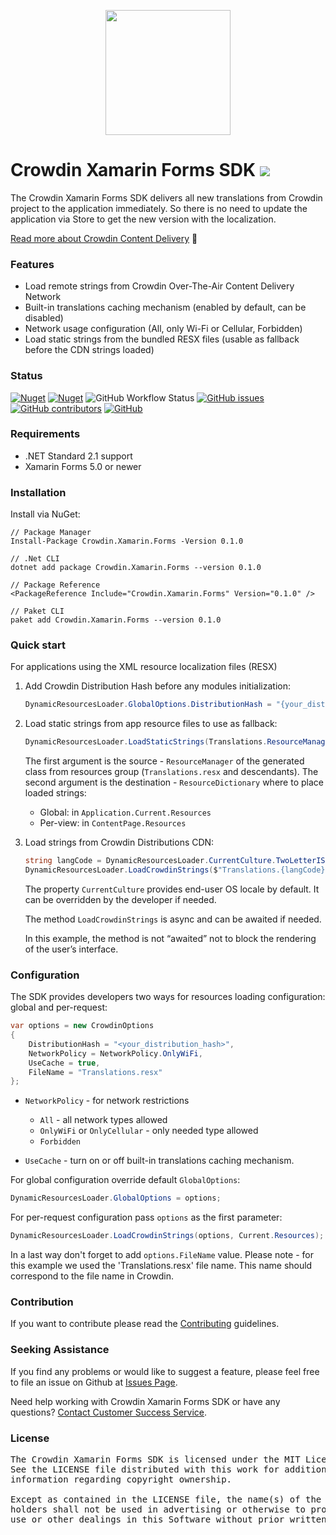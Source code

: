 
[<p align='center'><img src='https://support.crowdin.com/assets/logos/crowdin-dark-symbol.png' data-canonical-src='https://support.crowdin.com/assets/logos/crowdin-dark-symbol.png' width='200' height='200' align='center'/></p>](https://crowdin.com)

# Crowdin Xamarin Forms SDK [<img src="https://img.shields.io/badge/beta-yellow"/>]()

The Crowdin Xamarin Forms SDK delivers all new translations from Crowdin project to the application immediately. So there is no need to update the application via Store to get the new version with the localization.

[Read more about Crowdin Content Delivery](https://support.crowdin.com/content-delivery/) :bookmark:

### Features

+ Load remote strings from Crowdin Over-The-Air Content Delivery Network
+ Built-in translations caching mechanism (enabled by default, can be disabled)
+ Network usage configuration (All, only Wi-Fi or Cellular, Forbidden)
+ Load static strings from the bundled RESX files (usable as fallback before the CDN strings loaded)

### Status

[![Nuget](https://img.shields.io/nuget/v/Crowdin.Xamarin.Forms?cacheSeconds=5000&logo=nuget)](https://www.nuget.org/packages/Crowdin.Xamarin.Forms/)
[![Nuget](https://img.shields.io/nuget/dt/Crowdin.Xamarin.Forms?cacheSeconds=800&logo=nuget)](https://www.nuget.org/packages/Crowdin.Xamarin.Forms/)
![GitHub Workflow Status](https://img.shields.io/github/workflow/status/crowdin/xamarin-sdk/Build%20Library?logo=github)
[![GitHub issues](https://img.shields.io/github/issues/crowdin/xamarin-sdk?cacheSeconds=10000)](https://github.com/crowdin/xamarin-sdk/issues)
[![GitHub contributors](https://img.shields.io/github/contributors/crowdin/xamarin-sdk?cacheSeconds=10000)](https://github.com/crowdin/xamarin-sdk/graphs/contributors)
[![GitHub](https://img.shields.io/github/license/crowdin/xamarin-sdk?cacheSeconds=20000)](https://github.com/crowdin/xamarin-sdk/blob/master/LICENSE)

### Requirements

* .NET Standard 2.1 support
* Xamarin Forms 5.0 or newer

### Installation

Install via NuGet:

```
// Package Manager
Install-Package Crowdin.Xamarin.Forms -Version 0.1.0

// .Net CLI
dotnet add package Crowdin.Xamarin.Forms --version 0.1.0

// Package Reference
<PackageReference Include="Crowdin.Xamarin.Forms" Version="0.1.0" />

// Paket CLI
paket add Crowdin.Xamarin.Forms --version 0.1.0
```

### Quick start

For applications using the XML resource localization files (RESX)

1) Add Crowdin Distribution Hash before any modules initialization:

    ```C#
    DynamicResourcesLoader.GlobalOptions.DistributionHash = "{your_distribution_hash}";
    ```

2) Load static strings from app resource files to use as fallback:

    ```C#
    DynamicResourcesLoader.LoadStaticStrings(Translations.ResourceManager, Current.Resources);
    ```

    The first argument is the source - `ResourceManager` of the generated class from resources group (`Translations.resx` and descendants).
    The second argument is the destination - `ResourceDictionary` where to place loaded strings:

    * Global: in `Application.Current.Resources`
    * Per-view: in `ContentPage.Resources`

3) Load strings from Crowdin Distributions CDN:

    ```C#
    string langCode = DynamicResourcesLoader.CurrentCulture.TwoLetterISOLanguageName;
    DynamicResourcesLoader.LoadCrowdinStrings($"Translations.{langCode}.resx", Current.Resources);
    ```

    The property `CurrentCulture` provides end-user OS locale by default.
    It can be overridden by the developer if needed.

    The method `LoadCrowdinStrings` is async and can be awaited if needed.

    In this example, the method is not “awaited” not to block the rendering of the user’s interface.

### Configuration

The SDK provides developers two ways for resources loading configuration: global and per-request:

```C#
var options = new CrowdinOptions
{
    DistributionHash = "<your_distribution_hash>",
    NetworkPolicy = NetworkPolicy.OnlyWiFi,
    UseCache = true,
    FileName = "Translations.resx"
};
```

+ `NetworkPolicy` - for network restrictions
  + `All` - all network types allowed
  + `OnlyWiFi` or `OnlyCellular` - only needed type allowed
  + `Forbidden`

+ `UseCache` - turn on or off built-in translations caching mechanism.

For global configuration override default `GlobalOptions`:

```C#
DynamicResourcesLoader.GlobalOptions = options;
```

For per-request configuration pass `options` as the first parameter:

```C#
DynamicResourcesLoader.LoadCrowdinStrings(options, Current.Resources);
```

In a last way don't forget to add `options.FileName` value. Please note - for this example we used the 'Translations.resx' file name. This name should correspond to the file name in Crowdin.

### Contribution

If you want to contribute please read the [Contributing](/CONTRIBUTING.md) guidelines.

### Seeking Assistance
If you find any problems or would like to suggest a feature, please feel free to file an issue on Github at [Issues Page](https://github.com/crowdin/xamarin-sdk/issues).

Need help working with Crowdin Xamarin Forms SDK or have any questions?
[Contact Customer Success Service](https://crowdin.com/contacts).

### License
<pre>
The Crowdin Xamarin Forms SDK is licensed under the MIT License.
See the LICENSE file distributed with this work for additional
information regarding copyright ownership.

Except as contained in the LICENSE file, the name(s) of the above copyright
holders shall not be used in advertising or otherwise to promote the sale,
use or other dealings in this Software without prior written authorization.
</pre>
